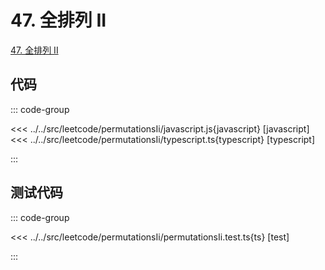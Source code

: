 # 47. 全排列 II

[47. 全排列 II](https://leetcode.cn/problems/permutations-ii/description/)

## 代码

::: code-group

<<< ../../src/leetcode/permutationsIi/javascript.js{javascript} [javascript]
<<< ../../src/leetcode/permutationsIi/typescript.ts{typescript} [typescript]

:::

## 测试代码

::: code-group

<<< ../../src/leetcode/permutationsIi/permutationsIi.test.ts{ts} [test]

:::
